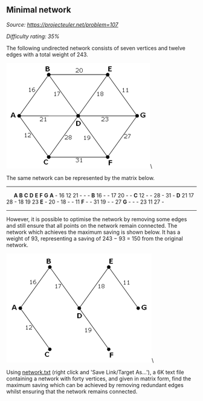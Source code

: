 Minimal network
---------------

*Source: https://projecteuler.net/problem=107*


*Difficulty rating: 35%*

The following undirected network consists of seven vertices and twelve
edges with a total weight of 243.

![](img/p107_1.gif)\

The same network can be represented by the matrix below.

  --------- --------- --------- --------- --------- --------- --------- ---------
            **A**     **B**     **C**     **D**     **E**     **F**     **G**
  **A**     -         16        12        21        -         -         -
  **B**     16        -         -         17        20        -         -
  **C**     12        -         -         28        -         31        -
  **D**     21        17        28        -         18        19        23
  **E**     -         20        -         18        -         -         11
  **F**     -         -         31        19        -         -         27
  **G**     -         -         -         23        11        27        -
  --------- --------- --------- --------- --------- --------- --------- ---------

However, it is possible to optimise the network by removing some edges
and still ensure that all points on the network remain connected. The
network which achieves the maximum saving is shown below. It has a
weight of 93, representing a saving of 243 − 93 = 150 from the original
network.

![](img/p107_2.gif)\

Using [network.txt](project/resources/p107_network.txt) (right click and
'Save Link/Target As...'), a 6K text file containing a network with
forty vertices, and given in matrix form, find the maximum saving which
can be achieved by removing redundant edges whilst ensuring that the
network remains connected.

